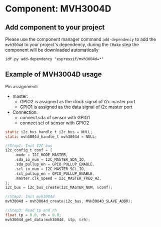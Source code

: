 # Component: MVH3004D


## Add component to your project

Please use the component manager command `add-dependency` to add the `mvh3004d` to your project's dependency, during the `CMake` step the component will be downloaded automatically

```
idf.py add-dependency "espressif/mvh3004d=*"
```

## Example of MVH3004D usage


Pin assignment:

* master:
  * GPIO2 is assigned as the clock signal of i2c master port
  * GPIO1 is assigned as the data signal of i2c master port
* Connection:
  * connect sda of sensor with GPIO1
  * connect scl of sensor with GPIO2

```c
static i2c_bus_handle_t i2c_bus = NULL;
static mvh3004d_handle_t mvh3004d = NULL;

//Step1: Init I2C bus
i2c_config_t conf = {
    .mode = I2C_MODE_MASTER,
    .sda_io_num = I2C_MASTER_SDA_IO,
    .sda_pullup_en = GPIO_PULLUP_ENABLE,
    .scl_io_num = I2C_MASTER_SCL_IO,
    .scl_pullup_en = GPIO_PULLUP_ENABLE,
    .master.clk_speed = I2C_MASTER_FREQ_HZ,
};
i2c_bus = i2c_bus_create(I2C_MASTER_NUM, &conf);

//Step2: Init mvh3004d
mvh3004d = mvh3004d_create(i2c_bus, MVH3004D_SLAVE_ADDR);

//Step3: Read tp and rh
float tp = 0.0, rh = 0.0;
mvh3004d_get_data(mvh3004d, &tp, &rh);
```

